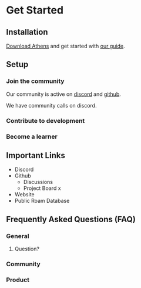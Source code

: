 # Get Started

## Installation

[Download Athens](https://github.com/athensresearch/athens/releases) and get started with [our guide](./).

## Setup

### Join the community

Our community is active on [discord](https://discord.gg/as9h8yHNfD) and [github](https://github.com/athensresearch/athens/discussions).

We have community calls on discord.

### Contribute to development

### Become a learner



## Important Links

* Discord
* Github
  * Discussions
  * Project Board x
* Website
* Public Roam Database

## Frequently Asked Questions \(FAQ\)

### General

1. Question?

### Community

### Product

